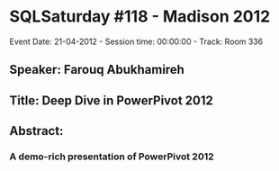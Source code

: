 # SQLSaturday #118 - Madison 2012
Event Date: 21-04-2012 - Session time: 00:00:00 - Track: Room 336
## Speaker: Farouq Abukhamireh
## Title: Deep Dive in PowerPivot 2012
## Abstract:
### A demo-rich presentation of PowerPivot 2012
